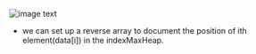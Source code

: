 ![image text](https://github.com/JunfengZhao2357/Cpp_play-with-algorithm/blob/master/Heap/IndexMaxHeap/IndexMaxHeap_Advance/Reverse.png)
- we can set up a reverse array to document the position of ith element(data[i]) in the indexMaxHeap. 
